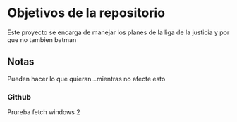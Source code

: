 # Objetivos de la repositorio

Este proyecto se encarga de manejar los planes de la liga de la justicia y por que no tambien batman


## Notas
Pueden hacer lo que quieran...mientras no afecte esto 

### Github 
Prureba fetch windows 2
